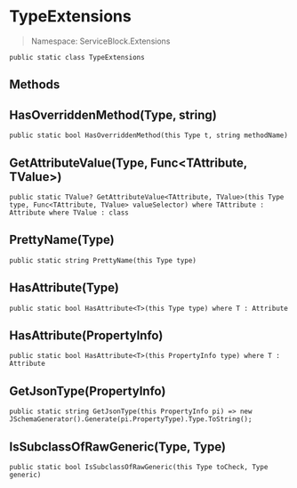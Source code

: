TypeExtensions
======
> Namespace: ServiceBlock.Extensions



```
public static class TypeExtensions
```

## Methods

HasOverriddenMethod(Type, string)
------


```
public static bool HasOverriddenMethod(this Type t, string methodName)
```





GetAttributeValue(Type, Func<TAttribute, TValue>)
------


```
public static TValue? GetAttributeValue<TAttribute, TValue>(this Type type, Func<TAttribute, TValue> valueSelector) where TAttribute : Attribute where TValue : class
```





PrettyName(Type)
------


```
public static string PrettyName(this Type type)
```





HasAttribute(Type)
------


```
public static bool HasAttribute<T>(this Type type) where T : Attribute
```





HasAttribute(PropertyInfo)
------


```
public static bool HasAttribute<T>(this PropertyInfo type) where T : Attribute
```





GetJsonType(PropertyInfo)
------


```
public static string GetJsonType(this PropertyInfo pi) => new JSchemaGenerator().Generate(pi.PropertyType).Type.ToString();
```





IsSubclassOfRawGeneric(Type, Type)
------


```
public static bool IsSubclassOfRawGeneric(this Type toCheck, Type generic)
```





